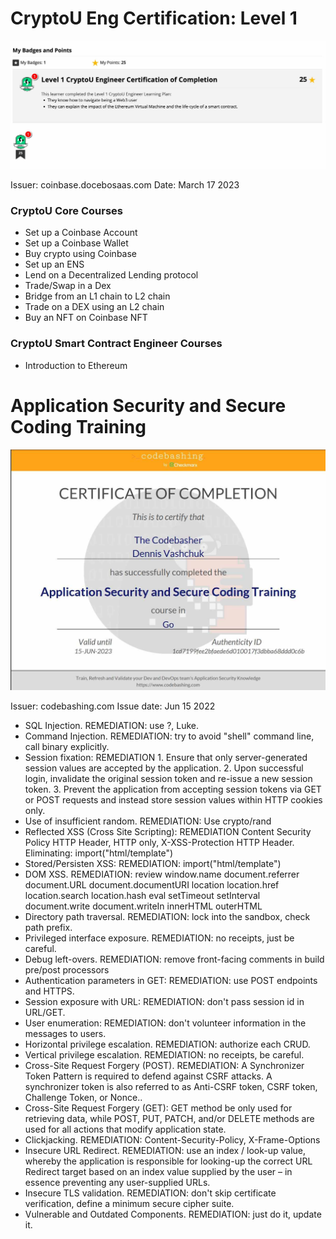 # CryptoU Eng Certification: Level 1

![](2023-03-29-14-03-02.jpg)

Issuer: coinbase.docebosaas.com
Date: March 17 2023

### CryptoU Core Courses

- Set up a Coinbase Account
- Set up a Coinbase Wallet
- Buy crypto using Coinbase
- Set up an ENS
- Lend on a Decentralized Lending protocol
- Trade/Swap in a Dex
- Bridge from an L1 chain to L2 chain
- Trade on a DEX using an L2 chain
- Buy an NFT on Coinbase NFT

### CryptoU Smart Contract Engineer Courses

- Introduction to Ethereum


# Application Security and Secure Coding Training
![](2023-03-29-14-11-16.jpg)

Issuer: codebashing.com
Issue date: Jun 15 2022

- SQL Injection. REMEDIATION: use ?, Luke.
- Command Injection. REMEDIATION: try to avoid "shell" command line, call binary explicitly.
- Session fixation: REMEDIATION 1. Ensure that only server-generated session values are accepted by the application. 2. Upon successful login, invalidate the original session token and re-issue a new session token. 3. Prevent the application from accepting session tokens via GET or POST requests and instead store session values within HTTP cookies only.
- Use of insufficient random. REMEDIATION: Use crypto/rand
- Reflected XSS (Cross Site Scripting): REMEDIATION Content Security Policy HTTP Header, HTTP only, X-XSS-Protection HTTP Header. Eliminating: import("html/template")
- Stored/Persisten XSS: REMEDIATION: import("html/template")
- DOM XSS. REMEDIATION: review window.name document.referrer document.URL document.documentURI location location.href location.search location.hash eval setTimeout setInterval document.write document.writeIn innerHTML outerHTML
- Directory path traversal. REMEDIATION: lock into the sandbox, check path prefix.
- Privileged interface exposure. REMEDIATION: no receipts, just be careful.
- Debug left-overs. REMEDIATION: remove front-facing comments in build pre/post processors
- Authentication parameters in GET: REMEDIATION: use POST endpoints and HTTPS.
- Session exposure with URL: REMEDIATION: don't pass session id in URL/GET.
- User enumeration: REMEDIATION: don't volunteer information in the messages to users.
- Horizontal privilege escalation. REMEDIATION: authorize each CRUD.
- Vertical privilege escalation. REMEDIATION: no receipts, be careful.
- Cross-Site Request Forgery (POST). REMEDIATION: A Synchronizer Token Pattern is required to defend against CSRF attacks. A synchronizer token is also referred to as Anti-CSRF token, CSRF token, Challenge Token, or Nonce..
- Cross-Site Request Forgery (GET): GET method be only used for retrieving data, while POST, PUT, PATCH, and/or DELETE methods are used for all actions that modify application state.
- Clickjacking. REMEDIATION: Content-Security-Policy, X-Frame-Options
- Insecure URL Redirect. REMEDIATION: use an index / look-up value, whereby the application is responsible for looking-up the correct URL Redirect target based on an index value supplied by the user – in essence preventing any user-supplied URLs.
- Insecure TLS validation. REMEDIATION: don't skip certificate verification, define a minimum secure cipher suite.
- Vulnerable and Outdated Components. REMEDIATION: just do it, update it.